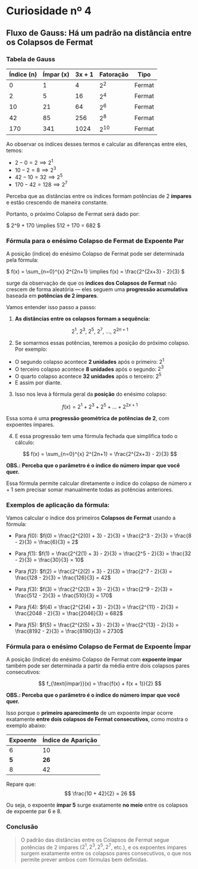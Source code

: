 # Curiosidade nº 4

## Fluxo de Gauss: Há um padrão na distância entre os Colapsos de Fermat

### Tabela de Gauss

| Índice (n) | Ímpar (x) | 3x + 1 | Fatoração     | Tipo   |
|------------|-----------|--------|---------------|--------|
| 0          | 1         | 4      | $2^2$       | Fermat |
| 2          | 5         | 16     | $2^4$       | Fermat |
| 10         | 21        | 64     | $2^6$       | Fermat |
| 42         | 85        | 256    | $2^8$       | Fermat |
| 170        | 341       | 1024   | $2^{10}$    | Fermat |

Ao observar os índices desses termos e calcular as diferenças entre eles, temos:

- $2 - 0 = 2 \implies 2^1$
- $10 - 2 = 8 \implies 2^3$
- $42 - 10 = 32 \implies 2^5$
- $170 - 42 = 128 \implies 2^7$

Perceba que as distâncias entre os índices formam potências de 2 **ímpares** e estão crescendo de maneira constante.

Portanto, o próximo Colapso de Fermat será dado por:

$
2^9 + 170 \implies 512 + 170 = 682
$

### Fórmula para o enésimo Colapso de Fermat de Expoente Par

A posição (índice) do enésimo Colapso de Fermat pode ser determinada pela fórmula:

$
f(x) = \sum_{n=0}^{x} 2^{2n+1} \implies f(x) = \frac{2^{2x+3} - 2}{3}
$

surge da observação de que os **índices dos Colapsos de Fermat** não crescem de forma aleatória — eles seguem uma **progressão acumulativa** baseada em **potências de 2 ímpares**.

Vamos entender isso passo a passo:

1. **As distâncias entre os colapsos formam a sequência:**

$$
2^1,\ 2^3,\ 2^5,\ 2^7,\ \dots,\ 2^{2n+1}
$$

2. Se somarmos essas potências, teremos a posição do próximo colapso. Por exemplo:

- O segundo colapso acontece **2 unidades** após o primeiro: $2^1$
- O terceiro colapso acontece **8 unidades** após o segundo: $2^3$
- O quarto colapso acontece **32 unidades** após o terceiro: $2^5$
- E assim por diante.

3. Isso nos leva à fórmula geral da **posição** do enésimo colapso:

$$
f(x) = 2^1 + 2^3 + 2^5 + \dots + 2^{2x+1}
$$

Essa soma é uma **progressão geométrica de potências de 2**, com expoentes ímpares.

4. E essa progressão tem uma fórmula fechada que simplifica todo o cálculo:

$$
f(x) = \sum_{n=0}^{x} 2^{2n+1} = \frac{2^{2x+3} - 2}{3}
$$

**OBS.: Perceba que o parâmetro é o índice do número ímpar que você quer.**

Essa fórmula permite calcular diretamente o índice do colapso de número $x+1$ sem precisar somar manualmente todas as potências anteriores.

### Exemplos de aplicação da fórmula:

Vamos calcular o índice dos primeiros **Colapsos de Fermat** usando a fórmula:

- Para $f(0)$:
  $f(0) = \frac{2^{2(0) + 3} - 2}{3} = \frac{2^3 - 2}{3} = \frac{8 - 2}{3} = \frac{6}{3} = 2$

- Para $f(1)$:
  $f(1) = \frac{2^{2(1) + 3} - 2}{3} = \frac{2^5 - 2}{3} = \frac{32 - 2}{3} = \frac{30}{3} = 10$

- Para $f(2)$:
  $f(2) = \frac{2^{2(2) + 3} - 2}{3} = \frac{2^7 - 2}{3} = \frac{128 - 2}{3} = \frac{126}{3} = 42$

- Para $f(3)$:
  $f(3) = \frac{2^{2(3) + 3} - 2}{3} = \frac{2^9 - 2}{3} = \frac{512 - 2}{3} = \frac{510}{3} = 170$

- Para $f(4)$:
  $f(4) = \frac{2^{2(4) + 3} - 2}{3} = \frac{2^{11} - 2}{3} = \frac{2048 - 2}{3} = \frac{2046}{3} = 682$

- Para $f(5)$:
  $f(5) = \frac{2^{2(5) + 3} - 2}{3} = \frac{2^{13} - 2}{3} = \frac{8192 - 2}{3} = \frac{8190}{3} = 2730$


### Fórmula para o enésimo Colapso de Fermat de Expoente Ímpar

A posição (índice) do enésimo Colapso de Fermat com **expoente ímpar** também pode ser determinada a partir da média entre dois colapsos pares consecutivos:

$$
f_{\text{ímpar}}(x) = \frac{f(x) + f(x + 1)}{2}
$$

**OBS.: Perceba que o parâmetro é o índice do número ímpar que você quer.**

Isso porque o **primeiro aparecimento** de um expoente ímpar ocorre exatamente **entre dois colapsos de Fermat consecutivos**, como mostra o exemplo abaixo:

| Expoente | Índice de Aparição |
|----------|--------------------|
| 6        | 10                 |
| **5**    | **26**             |
| 8        | 42                 |

Repare que:
$$
\frac{10 + 42}{2} = 26
$$

Ou seja, o expoente **ímpar 5** surge exatamente **no meio** entre os colapsos de expoente par 6 e 8.

### Conclusão

> O padrão das distâncias entre os Colapsos de Fermat segue potências de 2 ímpares ($2^1, 2^3, 2^5, 2^7$, etc.), e os expoentes ímpares surgem exatamente entre os colapsos pares consecutivos, o que nos permite prever ambos com fórmulas bem definidas.